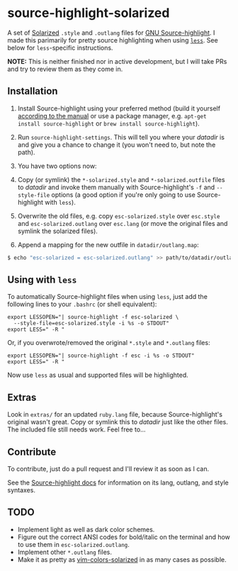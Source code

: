 source-highlight-solarized
==========================


A set of [Solarized][1] `.style` and `.outlang` files for
[GNU Source-highlight][2]. I made this parimarily for pretty source
highlighting when using [`less`][3]. See below for `less`-specific
instructions.

**NOTE:** This is neither finished nor in active development, but I will
take PRs and try to review them as they come in.

[1]: http://ethanschoonover.com/solarized
[2]: http://www.gnu.org/software/src-highlite/
[3]: http://en.wikipedia.org/wiki/Less_(Unix)


Installation
------------
 1. Install Source-highlight using your preferred method (build it yourself
    [according to the manual][4] or use a package manager, e.g. `apt-get
    install source-highlight` or `brew install source-highlight`).

 2. Run `source-highlight-settings`. This will tell you where your *datadir* is
    and give you a chance to change it (you won't need to, but note the path).

 3. You have two options now:
   1. Copy (or symlink) the `*-solarized.style` and `*-solarized.outfile`
      files to *datadir* and invoke them manually with Source-highlight's `-f`
      and `--style-file` options (a good option if you're only going to use
      Source-highlight with `less`).

   2. Overwrite the old files, e.g. copy `esc-solarized.style` over
      `esc.style` and `esc-solarized.outlang` over `esc.lang` (or move the
      original files and symlink the solarized files).

 4. Append a mapping for the new outfile in `datadir/outlang.map`:

```bash
$ echo "esc-solarized = esc-solarized.outlang" >> path/to/datadir/outlang.map
````

[4]: http://www.gnu.org/software/src-highlite/source-highlight.html#Installation


Using with `less`
-----------------
To automatically Source-highlight files when using `less`, just add the
following lines to your `.bashrc` (or shell equivalent):

    export LESSOPEN="| source-highlight -f esc-solarized \
      --style-file=esc-solarized.style -i %s -o STDOUT"
    export LESS=" -R "

Or, if you overwrote/removed the original `*.style` and `*.outlang` files:

    export LESSOPEN="| source-highlight -f esc -i %s -o STDOUT"
    export LESS=" -R "

Now use `less` as usual and supported files will be highlighted.


Extras
------
Look in `extras/` for an updated `ruby.lang` file, because Source-highlight's
original wasn't great. Copy or symlink this to *datadir* just like the
other files. The included file still needs work. Feel free to...


Contribute
----------
To contribute, just do a pull request and I'll review it as soon as
I can.

See the [Source-highlight docs][5] for information on its lang, outlang,
and style syntaxes.

[5]: http://www.gnu.org/software/src-highlite/source-highlight.html


TODO
----
* Implement light as well as dark color schemes.
* Figure out the correct ANSI codes for bold/italic on the terminal and how to
  use them in `esc-solarized.outlang`.
* Implement other `*.outlang` files.
* Make it as pretty as [vim-colors-solarized][6] in as many cases as possible.

[6]: https://github.com/altercation/vim-colors-solarized

